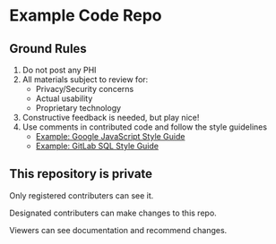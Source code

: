 # Example Code Repo

## Ground Rules
1. Do not post any PHI
2. All materials subject to review for:
    * Privacy/Security concerns
    * Actual usability
    * Proprietary technology
3. Constructive feedback is needed, but play nice!
4. Use comments in contributed code and follow the style guidelines
     * [Example: Google JavaScript Style Guide](https://google.github.io/styleguide/jsguide.html#formatting)
     * [Example: GitLab SQL Style Guide](https://about.gitlab.com/handbook/business-technology/data-team/platform/sql-style-guide/)

## This repository is private
Only registered contributers can see it.

Designated contributers can make changes to this repo.

Viewers can see documentation and recommend changes.
